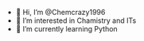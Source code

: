 - 👋 Hi, I’m @Chemcrazy1996
- 👀 I’m interested in Chamistry and ITs
- 🌱 I’m currently learning Python

<!---
Chemcrazy1996/Chemcrazy1996 is a ✨ special ✨ repository because its `README.md` (this file) appears on your GitHub profile.
You can click the Preview link to take a look at your changes.
--->
